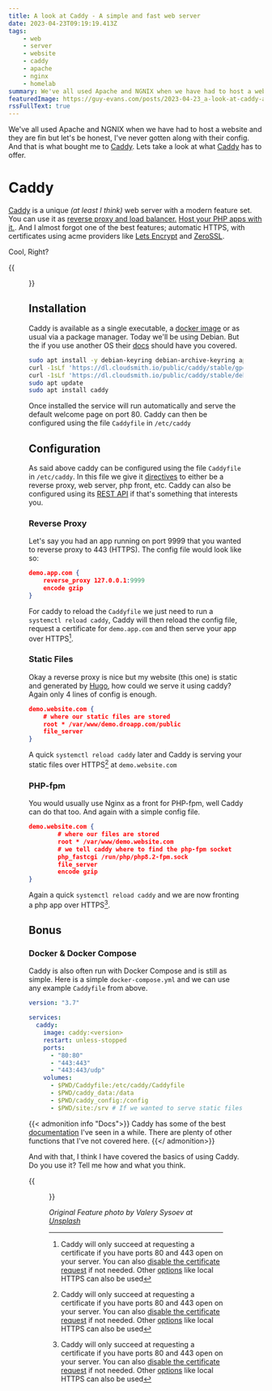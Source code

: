 ```yaml
---
title: A look at Caddy - A simple and fast web server
date: 2023-04-23T09:19:19.413Z
tags:
    - web
    - server
    - website
    - caddy
    - apache
    - nginx
    - homelab
summary: We've all used Apache and NGNIX when we have had to host a website and they are fin but let's be honest, I've never gotten along with their config. And that is what bought me to Caddy. Lets take a look at what Caddy has to offer.
featuredImage: https://guy-evans.com/posts/2023-04-23_a-look-at-caddy-a-simple-and-fast-web-server/valery-sysoev-p9OkL4yW3C8-unsplash.webp
rssFullText: true
---
```

We've all used Apache and NGNIX when we have had to host a website and they are fin but let's be honest, I've never gotten along with their config. And that is what bought me to [Caddy](https://caddyserver.com/). Lets take a look at what [Caddy](https://caddyserver.com/) has to offer.

# Caddy
[Caddy](https://caddyserver.com/) is a unique _(at least I think)_ web server with a modern feature set. You can use it as [reverse proxy and load balancer.](https://caddyserver.com/docs/quick-starts/reverse-proxy) [Host your PHP apps with it.](https://caddyserver.com/docs/caddyfile/patterns#php). And I almost forgot one of the best features; automatic HTTPS, with certificates using acme providers like [Lets Encrypt](https://letsencrypt.org/) and [ZeroSSL](https://zerossl.com/). 

Cool, Right?

{{<figure src="/img/bbt-give-it-to-me-amy.gif">}}

## Installation

Caddy is available as a single executable, a [docker image](https://hub.docker.com/_/caddy) or as usual via a package manager. Today we'll be using Debian. But the if you use another OS their [docs](https://caddyserver.com/docs/install) should have you covered.

```bash
sudo apt install -y debian-keyring debian-archive-keyring apt-transport-https
curl -1sLf 'https://dl.cloudsmith.io/public/caddy/stable/gpg.key' | sudo gpg --dearmor -o /usr/share/keyrings/caddy-stable-archive-keyring.gpg
curl -1sLf 'https://dl.cloudsmith.io/public/caddy/stable/debian.deb.txt' | sudo tee /etc/apt/sources.list.d/caddy-stable.list
sudo apt update
sudo apt install caddy
```

Once installed the service will run automatically and serve the default welcome page on port 80. Caddy can then be configured using the file ```Caddyfile``` in ```/etc/caddy```

## Configuration

As said above caddy can be configured using the file ```Caddyfile``` in ```/etc/caddy```. In this file we give it [directives](https://caddyserver.com/docs/caddyfile/directives) to either be a reverse proxy, web server, php front, etc. Caddy can also be configured using its [REST API](https://caddyserver.com/docs/api) if that's something that interests you.

### Reverse Proxy

Let's say you had an app running on port 9999 that you wanted to reverse proxy to 443 (HTTPS). The config file would look like so:

```json
demo.app.com {
    reverse_proxy 127.0.0.1:9999
    encode gzip
}
```

For caddy to reload the ```Caddyfile``` we just need to run a ```systemctl reload caddy```, Caddy will then reload the config file, request a certificate for ```demo.app.com``` and then serve your app over HTTPS[^HTTPS].

### Static Files

Okay a reverse proxy is nice but my website (this one) is static and generated by [Hugo](https://gohugo.io), how could we serve it using caddy? Again only 4 lines of config is enough.

```json
demo.website.com {
    # where our static files are stored
    root * /var/www/demo.droapp.com/public
    file_server 
}
```

A quick ```systemctl reload caddy``` later and Caddy is serving your static files over HTTPS[^HTTPS] at ```demo.website.com```

[^HTTPS]: Caddy will only succeed at requesting a certificate if you have ports 80 and 443 open on your server. You can also [disable the certificate request](https://caddyserver.com/docs/automatic-https#activation) if not needed. Other [options](https://caddyserver.com/docs/automatic-https) like local HTTPS can also be used

### PHP-fpm

You would usually use Nginx as a front for PHP-fpm, well Caddy can do that too. And again with a simple config file.

```json
demo.website.com {
        # where our files are stored
        root * /var/www/demo.website.com
        # we tell caddy where to find the php-fpm socket
	    php_fastcgi /run/php/php8.2-fpm.sock	
        file_server
        encode gzip
}
```
Again a quick ```systemctl reload caddy``` and we are now fronting a php app over HTTPS[^HTTPS].

## Bonus

### Docker & Docker Compose

Caddy is also often run with Docker Compose and is still as simple. Here is a simple ```docker-compose.yml``` and we can use any example ```Caddyfile``` from above.

```yml
version: "3.7"

services:
  caddy:
    image: caddy:<version>
    restart: unless-stopped
    ports:
      - "80:80"
      - "443:443"
      - "443:443/udp"
    volumes:
      - $PWD/Caddyfile:/etc/caddy/Caddyfile
      - $PWD/caddy_data:/data
      - $PWD/caddy_config:/config
      - $PWD/site:/srv # If we wanted to serve static files in $PWD/site
```

{{< admonition info "Docs">}}
Caddy has some of the best [documentation](https://caddyserver.com/docs/) I've seen in a while. There are plenty of other functions that I've not covered here.
{{</ admonition>}}

And with that, I think I have covered the basics of using Caddy. Do you use it? Tell me how and what you think.

{{<figure src="/img/designated-survivor-beer.gif" title="Cheers - Designated Survivor" >}}


_Original Feature photo by Valery Sysoev at [Unsplash](https://unsplash.com/@valerysysoev?utm_source=unsplash&utm_medium=referral&utm_content=creditCopyText)_
